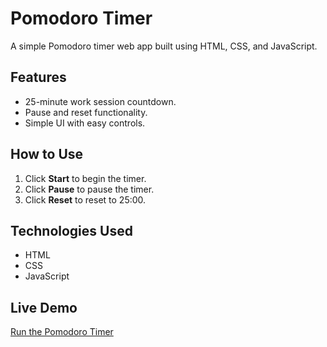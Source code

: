 # Pomodoro Timer

A simple Pomodoro timer web app built using HTML, CSS, and JavaScript.

## Features
- 25-minute work session countdown.
- Pause and reset functionality.
- Simple UI with easy controls.

## How to Use
1. Click **Start** to begin the timer.
2. Click **Pause** to pause the timer.
3. Click **Reset** to reset to 25:00.

## Technologies Used
- HTML
- CSS
- JavaScript

## Live Demo
[Run the Pomodoro Timer](#)
